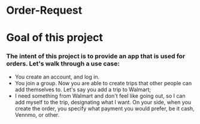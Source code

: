 # Order-Request

# Goal of this project

### The intent of this project is to provide an app that is used for orders. Let's walk through a use case:
- You create an account, and log in.
- You join a group. Now you are able to create trips that other people can add themselves to. Let's say you add a trip to Walmart; 
- I need something from Walmart and don't feel like going out, so I can add myself to the trip, designating what I want. On your side, when you create the order, you specify what payment you would prefer, be it cash, Vennmo, or other. 


